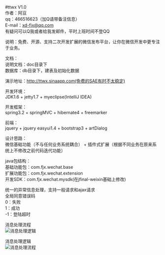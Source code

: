 #ttwx V1.0<br />
作者：阿豆<br />
qq：466516623（加Q请带备注信息）<br />
E-mail：xd-fjx@qq.com<br />
有疑问可以Q我或者给我发邮件，平时上班时间不登QQ<br />

说明：免费、开源、支持二次开发扩展的微信发布平台，让你在微信开发中更专注于业务。<br />

文档：<br />
说明文档：doc目录下<br />
数据库：db目录下，建表及初始化数据<br />

演示地址：http://ttwx.sinaapp.com(免费的SAE有时不太稳定)<br />

开发环境：<br />
JDK1.6 + jetty1.7 + myeclipse(IntelliJ IDEA)<br />

开发框架：<br />
spring3.2 + springMVC + hibernate4 + freemarker<br />

前端：<br />
jquery + jquery easyui1.4 + bootstrap3 + artDialog<br />

设计思路：<br />
微信基础功能（不与任何业务系统耦合） + 插件式扩展（根据不同业务在原来系统上不修改之前代码迭代功能）<br />

java包结构：<br />
基础功能包：com.fjx.wechat.base<br />
扩展功能包：com.fjx.wechat.extension<br />
开发SDK：com.fjx.wechat.mysdk(在jfinal-weixin基础上修改)<br />


统一的异常信息处理，支持一般请求和ajax请求<br />
全局同意错误码<br />
0：失败<br />
1：成功<br />
-1：登陆超时<br />

消息处理流程<br />
![消息处理逻辑](http://fengjxblog-fjxstorage.stor.sinaapp.com/ttwx/%E6%B6%88%E6%81%AF%E5%A4%84%E7%90%86%E6%B5%81%E7%A8%8B.png)

消息处理逻辑<br />
![消息处理流程](http://fengjxblog-fjxstorage.stor.sinaapp.com/ttwx/%E6%B6%88%E6%81%AF%E5%A4%84%E7%90%86%E9%80%BB%E8%BE%91.png)